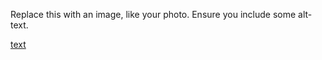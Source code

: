 Replace this with an image, like your photo. Ensure you include some alt-text.



[text](https://example.com)

